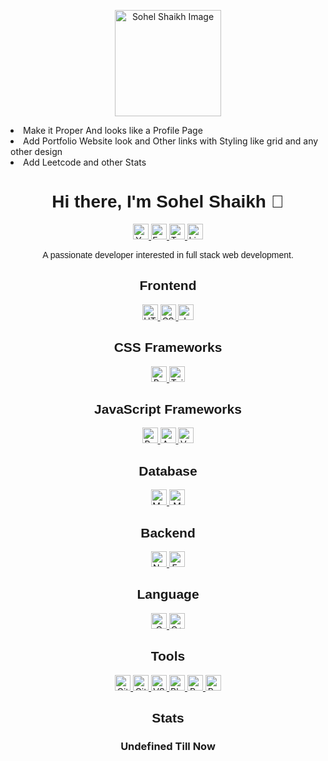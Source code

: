 <!-- Your header -->

<p align="center">
  <a href="https://your-image-url.com/your-image.png">
    <img src="https://your-image-url.com/your-image.png" alt="Sohel Shaikh Image" width="170">
  </a>
</p>

<p> 
  <li> Make it Proper And looks like a Profile Page</li> 
  <li> Add Portfolio Website look and Other links with Styling like grid and any other design </li>
  <li> Add Leetcode and other Stats</li>
</p>

<!-- Your bio --> <!-- Default height value is 40 -->

<h1 align="center" style="font-family: Arial, sans-serif;">Hi there, I'm Sohel Shaikh 👋</h1>

<p align="center">
  <a href="https://mysite-portfoliohub.netlify.app" style="pointer-events: none;">
    <img src="https://img.shields.io/badge/Website-YourWebsiteURL-1abc9c" alt="Your Website" width="auto" height="25">
  </a>
  <a href="https://sohel.techin@gmail.com">
    <img src="https://img.shields.io/badge/Email-D14836?logo=gmail&logoColor=white" alt="Email" width="auto" height="25">
  </a>
  <a href="TwitterLink">
    <img src="https://img.shields.io/badge/Twitter-1DA1F2?logo=twitter&logoColor=white" alt="Twitter" width="auto" height="25">
  </a>
  <a href="https://www.linkedin.com/in/sohel-shaikh-tech01/overlay/about-this-profile/?lipi=urn%3Ali%3Apage%3Ad_flagship3_profile_view_base%3BKcVk2PdJT12zUsOvwKVd6A%3D%3D">
    <img src="https://img.shields.io/badge/LinkedIn-0077B5?logo=linkedin&logoColor=white" alt="LinkedIn" width="auto" height="25">
  </a>
</p>

<p align="center" style="font-family: Arial, sans-serif;">A passionate developer interested in full stack web development.</p>

<!-- Frontend -->
<h2 align="center" style="font-family: Arial, sans-serif;">Frontend</h2>
<p align="center">
  <a href="#">
    <img src="https://img.shields.io/badge/HTML5-E34F26?logo=html5&logoColor=white" alt="HTML5" width="auto" height="25">
  </a>
  <a href="#">
    <img src="https://img.shields.io/badge/CSS3-1572B6?logo=css3&logoColor=white" alt="CSS3" width="auto" height="25">
  </a>
  <a href="#">
    <img src="https://img.shields.io/badge/JavaScript-F7DF1E?logo=javascript&logoColor=black" alt="JavaScript" width="auto" height="25">
  </a>
</p>

<!-- CSS Frameworks -->
<h2 align="center" style="font-family: Arial, sans-serif;">CSS Frameworks</h2>
<p align="center">
  <a href="#">
    <img src="https://img.shields.io/badge/Bootstrap-563D7C?logo=bootstrap&logoColor=white" alt="Bootstrap" width="auto" height="25">
  </a>
  <a href="#">
    <img src="https://img.shields.io/badge/Tailwind CSS-38B2AC?logo=tailwind-css&logoColor=white" alt="Tailwind CSS" width="auto" height="25">
  </a>
</p>

<!-- JavaScript Frameworks -->
<h2 align="center" style="font-family: Arial, sans-serif;">JavaScript Frameworks</h2>
<p align="center">
  <a href="#">
    <img src="https://img.shields.io/badge/React-61DAFB?logo=react&logoColor=black" alt="React" width="auto" height="25">
  </a>
  <a href="#">
    <img src="https://img.shields.io/badge/Angular-DD0031?logo=angular&logoColor=white" alt="Angular" width="auto" height="25">
  </a>
  <a href="#">
    <img src="https://img.shields.io/badge/Vue.js-4FC08D?logo=vue.js&logoColor=white" alt="Vue.js" width="auto" height="25">
  </a>
</p>

<!-- Database -->
<h2 align="center" style="font-family: Arial, sans-serif;">Database</h2>
<p align="center">
  <a href="#">
    <img src="https://img.shields.io/badge/MySQL-4479A1?logo=mysql&logoColor=white" alt="MySQL" width="auto" height="25">
  </a>
  <a href="#">
    <img src="https://img.shields.io/badge/MongoDB-47A248?logo=mongodb&logoColor=white" alt="MongoDB" width="auto" height="25">
  </a>
</p>

<!-- Backend -->
<h2 align="center" style="font-family: Arial, sans-serif;">Backend</h2>
<p align="center">
  <a href="#">
    <img src="https://img.shields.io/badge/Node.js-339933?logo=node.js&logoColor=white" alt="Node.js" width="auto" height="25">
  </a>
  <a href="#">
    <img src="https://img.shields.io/badge/Express.js-000000?logo=express&logoColor=white" alt="Express.js" width="auto" height="25">
  </a>
</p>

<!-- Language -->
<h2 align="center" style="font-family: Arial, sans-serif;">Language</h2>
<p align="center">
  <a href="#">
    <img src="https://img.shields.io/badge/C-00599C?logo=c&logoColor=white" alt="C" width="auto" height="25">
  </a>
  <a href="#">
    <img src="https://img.shields.io/badge/C++-00599C?logo=c%2B%2B&logoColor=white" alt="C++" width="auto" height="25">
  </a>
</p>

<!-- Tools -->
<h2 align="center" style="font-family: Arial, sans-serif;">Tools</h2>
<p align="center">
  <a href="#">
    <img src="https://img.shields.io/badge/Git-F05032?logo=git&logoColor=white" alt="Git" width="auto" height="25">
  </a>
  <a href="https://github.com/sohelshaikh01">
    <img src="https://img.shields.io/badge/GitHub-181717?logo=github&logoColor=white" alt="GitHub" width="auto" height="25">
  </a>
  <a href="#">
    <img src="https://img.shields.io/badge/VS_Code-007ACC?logo=visual-studio-code&logoColor=white" alt="VS Code" width="auto" height="25">
  </a>
  <a href="#">
    <img src="https://img.shields.io/badge/Blogger-FF5722?logo=blogger&logoColor=white" alt="Blogger" width="auto" height="25">
  </a>
  <a href="#">
    <img src="https://img.shields.io/badge/Replit-667881?logo=replit&logoColor=white" alt="Replit" width="auto" height="25">
  </a>
  <a href="#">
    <img src="https://img.shields.io/badge/Reddit-FF4500?logo=reddit&logoColor=white" alt="Reddit" width="auto" height="25">
  </a>
</p>

<!-- Your stats -->
<h2 align="center" style="font-family: Arial, sans-serif;">Stats</h2>
<h3 align="center"> Undefined Till Now </h3>
<p align="center">

 
